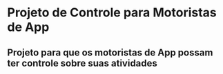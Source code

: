 # Projeto de Controle para **Motoristas de App**

## Projeto para que os motoristas de App possam ter controle sobre suas atividades
